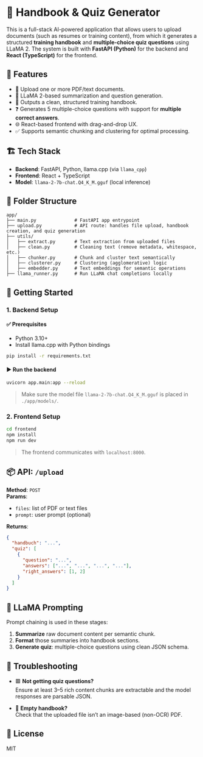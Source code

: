 # 📘 Handbook & Quiz Generator

This is a full-stack AI-powered application that allows users to upload documents (such as resumes or training content), from which it generates a structured **training handbook** and **multiple-choice quiz questions** using LLaMA 2. The system is built with **FastAPI (Python)** for the backend and **React (TypeScript)** for the frontend.

## 🧩 Features

- 📄 Upload one or more PDF/text documents.
- 🧠 LLaMA 2-based summarization and question generation.
- 📘 Outputs a clean, structured training handbook.
- ❓ Generates 5 multiple-choice questions with support for **multiple correct answers**.
- 🌐 React-based frontend with drag-and-drop UX.
- ✅ Supports semantic chunking and clustering for optimal processing.

## 🏗️ Tech Stack

- **Backend**: FastAPI, Python, llama.cpp (via `llama_cpp`)
- **Frontend**: React + TypeScript
- **Model**: `llama-2-7b-chat.Q4_K_M.gguf` (local inference)

## 📁 Folder Structure

```
app/
├── main.py              # FastAPI app entrypoint
├── upload.py            # API route: handles file upload, handbook creation, and quiz generation
├── utils/
│   ├── extract.py       # Text extraction from uploaded files
│   ├── clean.py         # Cleaning text (remove metadata, whitespace, etc.)
│   ├── chunker.py       # Chunk and cluster text semantically
│   ├── clusterer.py     # Clustering (agglomerative) logic
│   ├── embedder.py      # Text embeddings for semantic operations
├── llama_runner.py      # Run LLaMA chat completions locally
```

## 🚀 Getting Started

### 1. Backend Setup

#### ✅ Prerequisites

- Python 3.10+
- Install llama.cpp with Python bindings

```bash
pip install -r requirements.txt
```

#### ▶️ Run the backend

```bash
uvicorn app.main:app --reload
```

> Make sure the model file `llama-2-7b-chat.Q4_K_M.gguf` is placed in `./app/models/`.

### 2. Frontend Setup

```bash
cd frontend
npm install
npm run dev
```

> The frontend communicates with `localhost:8000`.

## 📦 API: `/upload`

**Method**: `POST`  
**Params**:

- `files`: list of PDF or text files
- `prompt`: user prompt (optional)

**Returns**:
```json
{
  "handbuch": "...",
  "quiz": [
    {
      "question": "...",
      "answers": ["...", "...", "...", "..."],
      "right_answers": [1, 2]
    }
  ]
}
```

## 🧠 LLaMA Prompting

Prompt chaining is used in these stages:

1. **Summarize** raw document content per semantic chunk.
2. **Format** those summaries into handbook sections.
3. **Generate quiz**: multiple-choice questions using clean JSON schema.

## 🐞 Troubleshooting

- 🟥 **Not getting quiz questions?**  
  Ensure at least 3–5 rich content chunks are extractable and the model responses are parsable JSON.
  
- 📄 **Empty handbook?**  
  Check that the uploaded file isn’t an image-based (non-OCR) PDF.

## 📜 License

MIT